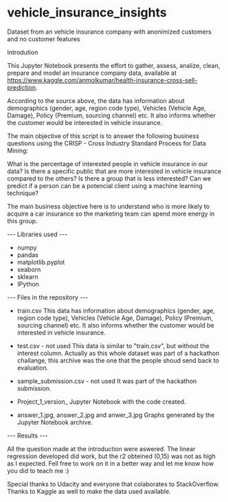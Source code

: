 # vehicle_insurance_insights
Dataset from an vehicle insurance company with anonimized customers and no customer features

Introdution 

This Jupyter Notebook presents the effort to gather, assess, analize, clean, prepare and model an insurance company data, available at https://www.kaggle.com/anmolkumar/health-insurance-cross-sell-prediction.

According to the source above, the data has information about demographics (gender, age, region code type), Vehicles (Vehicle Age, Damage), Policy (Premium, sourcing channel) etc. It also informs whether the customer would be interested in vehicle insurance.

The main objective of this script is to answer the following business questions using the CRISP - Cross Industry Standard Process for Data Mining:

What is the percentage of interested people in vehicle insurance in our data?
Is there a specific public that are more interested in vehicle insurance compared to the others?
Is there a group that is less interested?
Can we predict if a person can be a potencial client using a machine learning technique?

The main business objective here is to understand who is more likely to acquire a car insurance so the marketing team can spend more energy in this group.

--- Libraries used ---

- numpy
- pandas
- matplotlib.pyplot
- seaborn
- sklearn
- IPython

--- Files in the repository ---

- train.csv
This data has information about demographics (gender, age, region code type), Vehicles (Vehicle Age, Damage), Policy (Premium, sourcing channel) etc. It also informs whether the customer would be interested in vehicle insurance.

- test.csv - not used
This data is similar to "train.csv", but without the interest column. Actually as this whole dataset was part of a hackathon challange, this archive was the one that the people shoud send back to evaluation.

- sample_submission.csv - not used
It was part of the hackathon submission.

- Project_1_version_
Jupyter Notebook with the code created.

- answer_1.jpg, answer_2.jpg and anwer_3.jpg
Graphs generated by the Jupyter Notebook archive.


--- Results ---

All the question made at the introduction were aswered.
The linear regression developed did work, but the r2 obteined (0,15) was not as high as I expected. Fell free to work on it in a better way and let me know how you did to teach me :)

Special thanks to Udacity and everyone that colaborates to StackOverflow. Thanks to Kaggle as well to make the data used available.

